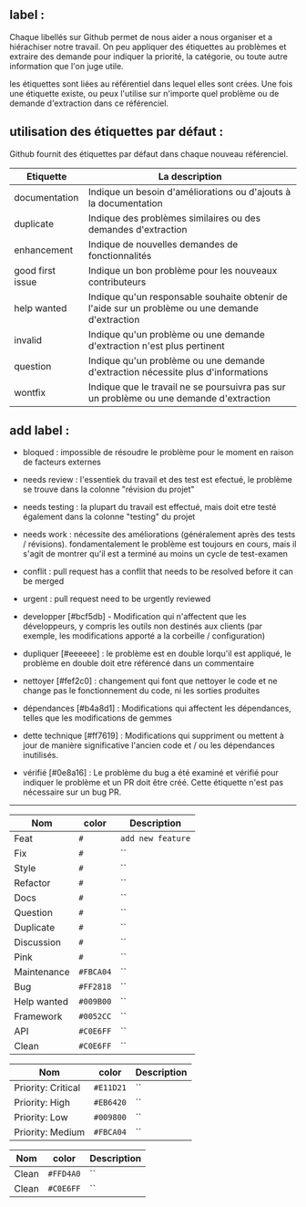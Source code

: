 ## label : 

Chaque libellés sur Github permet de nous aider a nous organiser et a hiérachiser notre travail. On peu appliquer des étiquettes au problèmes et extraire des demande pour indiquer la priorité, la catégorie, ou toute autre information que l'on juge utile.

les étiquettes sont liées au référentiel dans lequel elles sont crées. Une fois une étiquette existe, ou peux l'utilise sur n'importe quel problème ou de demande d'extraction dans ce référenciel.

## utilisation des étiquettes par défaut : 

Github fournit des étiquettes par défaut dans chaque nouveau référenciel. 

| Etiquette         | La description |
| -------------     | ------------- |
| documentation     | Indique un besoin d'améliorations ou d'ajouts à la documentation  |
| duplicate         | Indique des problèmes similaires ou des demandes d'extraction  |
| enhancement       | Indique de nouvelles demandes de fonctionnalités  |
| good first issue  | Indique un bon problème pour les nouveaux contributeurs  |
| help wanted       | Indique qu'un responsable souhaite obtenir de l'aide sur un problème ou une demande d'extraction  |
| invalid           | Indique qu'un problème ou une demande d'extraction n'est plus pertinent  |
| question          | Indique qu'un problème ou une demande d'extraction nécessite plus d'informations  |
| wontfix           | Indique que le travail ne se poursuivra pas sur un problème ou une demande d'extraction |


## add label : 

- bloqued : impossible de résoudre le problème pour le moment en raison de facteurs externes
- needs review : l'essentiek du travail et des test est efectué, le problème se trouve dans la colonne "révision du projet"
- needs testing : la plupart du travail est effectué, mais doit etre testé également dans la colonne "testing" du projet
- needs work : nécessite des améliorations (généralement après des tests / révisions). fondamentalement le problème est toujours en cours, mais il s'agit de montrer qu'il est a terminé au moins un cycle de test-examen

- conflit : pull request has a conflit that needs to be resolved before it can be merged
- urgent : pull request need to be urgently reviewed
- developper [#bcf5db] - Modification qui n'affectent que les développeurs, y compris les outils non destinés aux clients (par exemple, les modifications apporté a la corbeille / configuration)

- dupliquer [#eeeeee] : le problème est en double lorqu'il est appliqué, le problème en double doit etre référencé dans un commentaire
- nettoyer [#fef2c0] : changement qui font que nettoyer le code et ne change pas le fonctionnement du code, ni les sorties produites
- dépendances [#b4a8d1] : Modifications qui affectent les dépendances, telles que les modifications de gemmes
- dette technique [#ff7619] : Modifications qui suppriment ou mettent à jour de manière significative l'ancien code et / ou les dépendances inutilisés.
- vérifié [#0e8a16] : 	Le problème du bug a été examiné et vérifié pour indiquer le problème et un PR doit être créé. Cette étiquette n'est pas nécessaire sur un bug PR.


---


Nom          | color     | Description           |
---          | ---       | ---           | 
Feat         | `#` | `add new feature`    | 
Fix          | `#` | ``    | 
Style        | `#` | ``    | 
Refactor     | `#` | `` | 
Docs         | `#` | ``  | 
Question     | `#` | `` | 
Duplicate    | `#` | ``  | 
Discussion       | `#` | `` | 
Pink         | `#` | `` | 
Maintenance       | `#FBCA04` | `` |  
Bug          | `#FF2818` | ``   | 
Help wanted       | `#009B00` | `` | 
Framework | `#0052CC` |`` |
API | `#C0E6FF` |``|
Clean | `#C0E6FF` |``|

Nom          | color     | Description           |
---          | ---       | ---           |
Priority: Critical       | `#E11D21` | `` | 
Priority: High       | `#EB6420` | `` | 
Priority: Low       | `#009800` | `` | 
Priority: Medium       | `#FBCA04` | `` | 

Nom          | color     | Description           |
---          | ---       | ---           |
Clean | `#FFD4A0` |``|
Clean | `#C0E6FF` |``|
